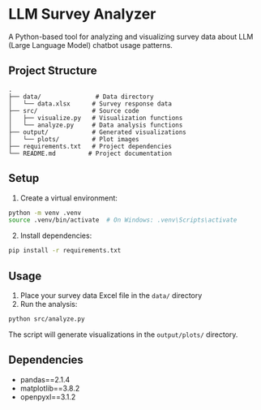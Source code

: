 # LLM Survey Analyzer

A Python-based tool for analyzing and visualizing survey data about LLM (Large Language Model) chatbot usage patterns.

## Project Structure
```
.
├── data/               # Data directory
│   └── data.xlsx      # Survey response data
├── src/               # Source code
│   ├── visualize.py   # Visualization functions
│   └── analyze.py     # Data analysis functions
├── output/            # Generated visualizations
│   └── plots/         # Plot images
├── requirements.txt   # Project dependencies
└── README.md         # Project documentation
```

## Setup

1. Create a virtual environment:
```bash
python -m venv .venv
source .venv/bin/activate  # On Windows: .venv\Scripts\activate
```

2. Install dependencies:
```bash
pip install -r requirements.txt
```

## Usage

1. Place your survey data Excel file in the `data/` directory
2. Run the analysis:
```bash
python src/analyze.py
```

The script will generate visualizations in the `output/plots/` directory.

## Dependencies

- pandas==2.1.4
- matplotlib==3.8.2
- openpyxl==3.1.2 